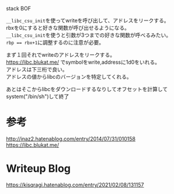 stack BOF

`__libc_csu_init`を使ってwriteを呼び出して、アドレスをリークする。  
rbxを0にすると好きな関数が呼び出せるようになる。  
`__libc_csu_init`を使うと引数が3つまでの好きな関数が呼べるみたい。  
`rbp == rbx+1`に調整するのに注意が必要。  

まず１回それでwriteのアドレスをリークする。  
https://libc.blukat.me/ でsymbolをwrite,addressに1d0をいれる。  
アドレスは下三桁で良い。  
アドレスの値からlibcのバージョンを特定してくれる。  

あとはそこからlibcをダウンロードするなりしてオフセットを計算してsystem("/bin/sh")して終了  

# 参考
http://inaz2.hatenablog.com/entry/2014/07/31/010158  
https://libc.blukat.me/

# Writeup Blog
https://kisqragi.hatenablog.com/entry/2021/02/08/131157
